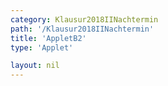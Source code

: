 ```yaml
---
category: Klausur2018IINachtermin
path: '/Klausur2018IINachtermin'
title: 'AppletB2'
type: 'Applet'

layout: nil
---
```

<link type="text/css" href="https://cdnjs.cloudflare.com/ajax/libs/jsxgraph/0.99.6/jsxgraph.css"><link rel="stylesheet" type="text/css" href="//cdnjs.cloudflare.com/ajax/libs/jsxgraph/0.99.7/jsxgraph.css" />
<div id="551b8e65-263a-49ba-a69d-710b3af49140" class="jxgbox" style="width:500px; height:500px">
<script type="text/javascript">
    (function() {
	const board = JXG.JSXGraph.initBoard('551b8e65-263a-49ba-a69d-710b3af49140', {
    							boundingbox: [-10, 15, 10, -5],
                  axis: false
              });
var M = board.create('point', [0,0], {name:'M', color:'red', fixed:true});
var A = board.create('point', [-8,0], {fixed:true, color:'red', name:'A'});

var N = board.create('point', [0,9], {name:'N', color:'red', fixed:true});
var D = board.create('point', [-8,9], {fixed:true, color:'red', name:'D'});

var C = board.create('point', [M.X()+2.5*Math.sin(45/180*Math.PI), M.Y()+2.5*Math.sin(45/180*Math.PI)], {color:'red', fixed:true, name:'C'});
var B = board.create('point', [M.X()+2.5*Math.sin(315/180*Math.PI), M.Y()+2.5*Math.sin(315/180*Math.PI)], {color:'red', fixed:true, name:'B'});
var F = board.create('point', [N.X()+2.5*Math.sin(45/180*Math.PI), N.Y()+2.5*Math.sin(45/180*Math.PI)], {color:'red', fixed:true, name:'F'});
var E = board.create('point', [N.X()+2.5*Math.sin(315/180*Math.PI), N.Y()+2.5*Math.sin(315/180*Math.PI)], {color:'red', fixed:true, name:'E'});
var eps = board.create('angle', [N,M,D], {name:'&epsilon;', radius:1.5});

board.create('segment', [A,B], {color:'red'});
board.create('segment', [E,B], {color:'red'});
board.create('segment', [B,C], {color:'red'});
board.create('segment', [F,C], {color:'red'});
board.create('segment', [D,A], {color:'red'});
board.create('segment', [E,F], {color:'red'});




board.create('segment', [D,F], {color:'red'});

board.create('segment', [M,N], {color:'gray', strokeWidth:2});
board.create('segment', [M,A], {color:'gray', strokeWidth:2});
board.create('segment', [D,N], {color:'gray', strokeWidth:2});

board.create('segment', [E,D], {color:'red'});
board.create('segment', [A,C], {color:'red'});

var MD = board.create('segment', [M,D], {color:'purple', strokeWidth:2});
var S = board.create('glider', [-3.66,7.32,MD], {name:'S', color:'orange'});

var H = board.create('point', [0, function(){return S.Y();}], {name:'H', color:'green', fixed:true});
var Q = board.create('point', [function(){return H.X()-1.77;}, function(){return H.Y()-1.77;}], {name:'Q', color:'green', fixed:true});
var R = board.create('point', [function(){return H.X()+1.77;}, function(){return H.Y()+1.77;}], {name:'R', color:'green', fixed:true});

board.create('polygon', [Q,N,R,M]);
board.create('segment', [Q,R], {color:'gray', strokeWidth:2});
board.create('segment', [D,S], {color:'orange'});
var MSN = board.create('angle', [M, S,N], {name:' ', radius:2, orthotype:'sectordot'});

board.create('segment', [S,N], {color:'green'});
board.create('segment', [S,M], {color:'green'});
board.create('segment', [S,Q], {color:'green'});
board.create('segment', [S,R], {color:'green'});

board.create('text', [-6,12, function(){return 'x = '+ JXG.toFixed(Math.sqrt((8+S.X())*(8+S.X())+(9-S.Y())*(9-S.Y())),2);}], {fontsize:18, color:'orange'});
board.create('text', [-2.5,12, function(){return 'V('+ JXG.toFixed(Math.sqrt((5+S.X())*(5+S.X())+(10-S.Y())*(10-S.Y())),2) + ') = '+ JXG.toFixed(120-9.9*Math.sqrt((5+S.X())*(5+S.X())+(10-S.Y())*(10-S.Y())),2) + 'cm^3';}], {fontsize:18});

})()
  </script>
  </div>
